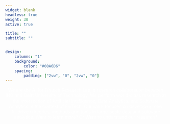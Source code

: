 ```yaml
---
widget: blank
headless: true
weight: 30
active: true

title: ""
subtitle: ""


design:
    columns: "1"
    background:
        color: "#00A6D6"
    spacing:
        padding: ["2vw", "0", "2vw", "0"]
---
```


<div style="color: #FFFFFF; text-align: center">
    We are the AI for Fintech Research Lab, a research collaboration between ING and Delft University of Technology. We perform world-class research at the intersection of Artificial Intelligence, Data Analytics, and Software Analytics in the context of FinTech. Our work focuses on developing new AI-driven theories, methods and tools in large-scale data and software analytics. Want to learn more? Or Want to understand our research?
</div>


